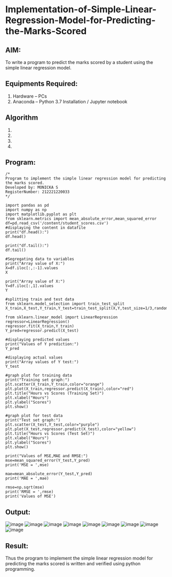 # Implementation-of-Simple-Linear-Regression-Model-for-Predicting-the-Marks-Scored

## AIM:
To write a program to predict the marks scored by a student using the simple linear regression model.

## Equipments Required:
1. Hardware – PCs
2. Anaconda – Python 3.7 Installation / Jupyter notebook

## Algorithm
1. 
2. 
3. 
4. 

## Program:
```
/*
Program to implement the simple linear regression model for predicting the marks scored.
Developed by: MONICKA S
RegisterNumber: 212221220033 
*/
```
```
import pandas as pd
import numpy as np
import matplotlib.pyplot as plt
from sklearn.metrics import mean_absolute_error,mean_squared_error
df=pd.read_csv('/content/student_scores.csv')
#displaying the content in datafile
print("df.head():")
df.head()

print("df.tail():")
df.tail()

#Segregating data to variables
print("Array value of X:")
X=df.iloc[:,:-1].values
X

print("Array value of X:")
Y=df.iloc[:,1].values
Y

#splitting train and test data
from sklearn.model_selection import train_test_split
X_train,X_test,Y_train,Y_test=train_test_split(X,Y,test_size=1/3,random_state=0)

from sklearn.linear_model import LinearRegression
regressor=LinearRegression()
regressor.fit(X_train,Y_train)
Y_pred=regressor.predict(X_test)

#displaying predicted values
print("Values of Y prediction:")
Y_pred

#displaying actual values
print("Array values of Y test:")
Y_test

#graph plot for training data
print("Training set graph:")
plt.scatter(X_train,Y_train,color="orange")
plt.plot(X_train,regressor.predict(X_train),color="red")
plt.title("Hours vs Scores (Training Set)")
plt.xlabel("Hours")
plt.ylabel("Scores")
plt.show()

#graph plot for test data
print("Test set graph:")
plt.scatter(X_test,Y_test,color="purple")
plt.plot(X_test,regressor.predict(X_test),color="yellow")
plt.title("Hours vs Scores (Test Set)")
plt.xlabel("Hours")
plt.ylabel("Scores")
plt.show()

print("Values of MSE,MAE and RMSE:")
mse=mean_squared_error(Y_test,Y_pred)
print('MSE = ',mse)

mae=mean_absolute_error(Y_test,Y_pred)
print('MAE = ',mae)

rmse=np.sqrt(mse)
print('RMSE = ',rmse)
print('Values of MSE')
```

## Output:
![image](https://github.com/Monicka19/Implementation-of-Simple-Linear-Regression-Model-for-Predicting-the-Marks-Scored/assets/143497806/58070106-066f-4e2a-942b-45c3e14f31d9)
![image](https://github.com/Monicka19/Implementation-of-Simple-Linear-Regression-Model-for-Predicting-the-Marks-Scored/assets/143497806/748b2b7e-3032-4059-9f51-fe254b078af0)
![image](https://github.com/Monicka19/Implementation-of-Simple-Linear-Regression-Model-for-Predicting-the-Marks-Scored/assets/143497806/cdc9dcf8-6803-4d23-99b3-e5e44a2cafbd)
![image](https://github.com/Monicka19/Implementation-of-Simple-Linear-Regression-Model-for-Predicting-the-Marks-Scored/assets/143497806/8ce69f68-d9cc-4c21-9205-9afc7d586c53)
![image](https://github.com/Monicka19/Implementation-of-Simple-Linear-Regression-Model-for-Predicting-the-Marks-Scored/assets/143497806/c2ad4933-476a-471f-a799-b91e497b6d40)
![image](https://github.com/Monicka19/Implementation-of-Simple-Linear-Regression-Model-for-Predicting-the-Marks-Scored/assets/143497806/8dfc3551-f117-4e33-b79e-b1f13a99863e)
![image](https://github.com/Monicka19/Implementation-of-Simple-Linear-Regression-Model-for-Predicting-the-Marks-Scored/assets/143497806/7fa90424-4755-4f9d-85a7-9ec810bbbf63)
![image](https://github.com/Monicka19/Implementation-of-Simple-Linear-Regression-Model-for-Predicting-the-Marks-Scored/assets/143497806/bf85e4ce-07a4-495a-bdb3-59f7b9271e2b)
![image](https://github.com/Monicka19/Implementation-of-Simple-Linear-Regression-Model-for-Predicting-the-Marks-Scored/assets/143497806/4c17ecef-55df-4ce7-8495-2446cf53f1bf)







## Result:
Thus the program to implement the simple linear regression model for predicting the marks scored is written and verified using python programming.
